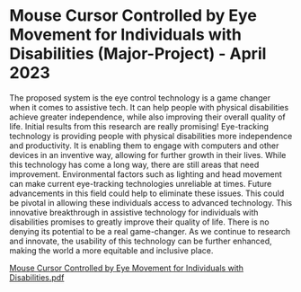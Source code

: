# Mouse Cursor Controlled by Eye Movement for Individuals with Disabilities (Major-Project) - April 2023 
The proposed system is the eye control technology is a game changer when it comes to assistive tech. It can help people with physical disabilities achieve greater independence, while also improving their overall quality of life. Initial results from this research are really promising! Eye-tracking technology is providing people with physical disabilities more independence and productivity. It is enabling them to engage with computers and other devices in an inventive way, allowing for further growth in their lives. While this technology has come a long way, there are still areas that need improvement. Environmental factors such as lighting and head movement can make current eye-tracking technologies unreliable at times. Future advancements in this field could help to eliminate these issues. This could be pivotal in allowing these individuals access to advanced technology. This innovative breakthrough in assistive technology for individuals with disabilities promises to greatly improve their quality of life. There is no denying its potential to be a real game-changer. As we continue to research and innovate, the usability of this technology can be further enhanced, making the world a more equitable and inclusive place.


[Mouse Cursor Controlled by Eye Movement for Individuals with Disabilities.pdf](https://github.com/Praveenajw/mouse-cursor-controlled-by-eye-movement-for-individuals-with-disabilities/files/11790048/Mouse.Cursor.Controlled.by.Eye.Movement.for.Individuals.with.Disabilities.pdf)
